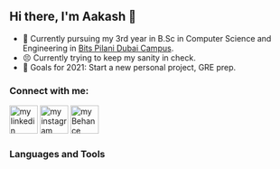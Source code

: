## Hi there, I'm Aakash 👋
- 📕 Currently pursuing my 3rd year in B.Sc in Computer Science and Engineering in [Bits Pilani Dubai Campus](https://www.bits-pilani.ac.in/Dubai/index.aspx).
- 😣 Currently trying to keep my sanity in check.
- 🥅 Goals for 2021: Start a new personal project, GRE prep.

### Connect with me:
[<img width="50" src="https://user-images.githubusercontent.com/56875895/163595849-ff3c04be-c14c-4f5b-8a11-ae5b8e0f0020.png" alt="my linkedin">](www.linkedin.com/in/aakash-sai) 
[<img width="50" height="50" src="https://user-images.githubusercontent.com/56875895/163595774-c3180d4f-e3d9-4363-8969-24375299fd31.png" alt="my instagram">](https://www.instagram.com/utd.fanboy/?hl=en)
[<img width="50" height="50" src="https://user-images.githubusercontent.com/56875895/163596013-d80eeee9-3336-40fc-a348-1bdf1cf033d0.png" alt="my Behance">](https://www.behance.net/aakashunnam)

### Languages and Tools
